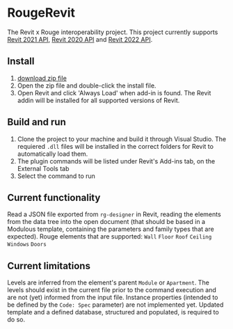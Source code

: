 # RougeRevit
The Revit x Rouge interoperability project. This project currently supports [Revit 2021 API][1], [Revit 2020 API][2] and [Revit 2022 API][3].

[1]: https://www.revitapidocs.com/2021.1/
[2]: https://www.revitapidocs.com/2020.1/
[3]: https://www.revitapidocs.com/2022/

## Install
1. [download zip file](Deployment/Install.zip?raw=1)
2. Open the zip file and double-click the install file.
3. Open Revit and click 'Always Load' when add-in is found. The Revit addin will be installed for all supported versions of Revit.

## Build and run
1. Clone the project to your machine and build it through Visual Studio. The requiered `.dll` files will be installed in the correct folders for Revit to automatically load them.
2. The plugin commands will be listed under Revit's Add-ins tab, on the External Tools tab 
3. Select the command to run

## Current functionality
Read a JSON file exported from `rg-designer` in Revit, reading the elements from the data tree into the open document (that should be based in a Modulous template, containing the parameters and family types that are expected).
Rouge elements that are supported: `Wall` `Floor` `Roof` `Ceiling` `Windows` `Doors`

## Current limitations
Levels are inferred from the element's parent `Module` or `Apartment`. The levels should exist in the current file prior to the command execution and are not (yet) informed from the input file.
Instance properties (intended to be defined by the `Code: Spec` parameter) are not implemented yet. Updated template and a defined database, structured and populated, is required to do so.
